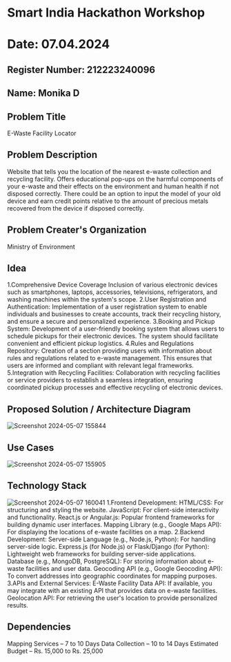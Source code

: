 # Smart India Hackathon Workshop
# Date: 07.04.2024
## Register Number: 212223240096
## Name: Monika D
## Problem Title
E-Waste Facility Locator
## Problem Description
Website that tells you the location of the nearest e-waste collection and recycling facility. Offers educational pop-ups on the harmful components of your e-waste and their effects on the environment and human health if not disposed correctly. There could be an option to input the model of your old device and earn credit points relative to the amount of precious metals recovered from the device if disposed correctly.
## Problem Creater's Organization
Ministry of Environment

## Idea
1.Comprehensive Device Coverage Inclusion of various electronic devices such as smartphones, laptops, accessories, televisions, refrigerators, and washing machines within the system's scope.
2.User Registration and Authentication: Implementation of a user registration system to enable individuals and businesses to create accounts, track their recycling history, and ensure a secure and personalized experience.
3.Booking and Pickup System: Development of a user-friendly booking system that allows users to schedule pickups for their electronic devices. The system should facilitate convenient and efficient pickup logistics.
4.Rules and Regulations Repository: Creation of a section providing users with information about rules and regulations related to e-waste management. This ensures that users are informed and compliant with relevant legal frameworks.
5.Integration with Recycling Facilities: Collaboration with recycling facilities or service providers to establish a seamless integration, ensuring coordinated pickup processes and effective recycling of electronic devices.

## Proposed Solution / Architecture Diagram
![Screenshot 2024-05-07 155844](https://github.com/dhanamoni/SIHPS/assets/151629757/769a72a9-3313-4dab-8c87-f8b46947f0b4)

## Use Cases
![Screenshot 2024-05-07 155905](https://github.com/dhanamoni/SIHPS/assets/151629757/f2d419a1-b11f-44f1-a0cd-f2a42ce9d44a)

## Technology Stack
![Screenshot 2024-05-07 160041](https://github.com/dhanamoni/SIHPS/assets/151629757/16d8bd04-bef7-43a3-a876-6b6e64dc535f)
1.Frontend Development: HTML/CSS: For structuring and styling the website. JavaScript: For client-side interactivity and functionality. React.js or Angular.js: Popular frontend frameworks for building dynamic user interfaces. Mapping Library (e.g., Google Maps API): For displaying the locations of e-waste facilities on a map.
2.Backend Development: Server-side Language (e.g., Node.js, Python): For handling server-side logic. Express.js (for Node.js) or Flask/Django (for Python): Lightweight web frameworks for building server-side applications. Database (e.g., MongoDB, PostgreSQL): For storing information about e-waste facilities and user data. Geocoding API (e.g., Google Geocoding API): To convert addresses into geographic coordinates for mapping purposes. 
3.APIs and External Services: E-Waste Facility Data API: If available, you may integrate with an existing API that provides data on e-waste facilities. Geolocation API: For retrieving the user's location to provide personalized results.

## Dependencies
Mapping Services – 7 to 10 Days Data Collection – 10 to 14 Days Estimated Budget – Rs. 15,000 to Rs. 25,000
